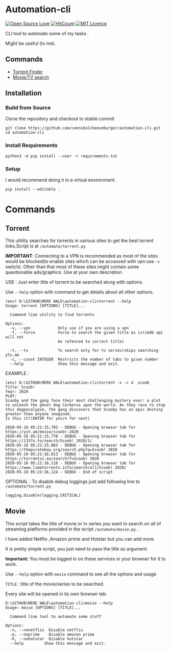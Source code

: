 # Automation-cli

[![Open Source Love](https://badges.frapsoft.com/os/v1/open-source.svg?v=103)](https://github.com/ellerbrock/open-source-badges/)
[![HitCount](http://hits.dwyl.com/cannibalcheeseburger/automation-cli.svg)](http://hits.dwyl.com/cannibalcheeseburger/automation-cli)
[![MIT Licence](https://badges.frapsoft.com/os/mit/mit.svg?v=103)](https://opensource.org/licenses/mit-license.php)


CLI tool to automate some of my tasks .

Might be useful (to me).

## Commands

 - [Torrent Finder](#Torrent)
 - [Movie/TV search](#Movie)

## Installation

### Build from Source
Clone the repository and checkout to stable commit

```
git clone https://github.com/cannibalcheeseburger/automation-cli.git
cd automation-cli
```
### Install Requirements

```
python3 -m pip install --user -r requirements.txt
```

### Setup

I would recommend doing it in a virtual environment .
```
pip install --editable .
```

# Commands 

## Torrent

This ultility searches for torrents in various sites to get the best torrent links.Script is at `/automate/torrent.py`

<b>IMPORTANT</b>: Connecting to a VPN is recommended as most of the sites would be blocked(to enable sites which can be accessed with vpn use `-v` switch). Other than that most of these sites might contain some questionable ads/graphics .Use at your own descretion.

USE : Just enter title of torrent to be searched along with options.

Use `--help` option with command to get details about all other options.

```
(env) D:\GITHUB\MERE WALE\automation-cli>torrent --help
Usage: torrent [OPTIONS] [TITLE]...

  Command line utility to find torrents

Options:
  -v, --vpn            Only use if you are using a vpn
  -f, --force          Force to search the given title as is(imdb api will not   
                       be refenced to correct title)

  -t, --tv             To search only for tv series(skips searching yts.am       
  -c, --count INTEGER  Restricts the number of tabs to given number
  --help               Show this message and exit.
```

EXAMPLE :
```
(env) D:\GITHUB\MERE WALE\automation-cli>torrent -v -c 4  scoob
Title: Scoob!
Year: 2020
PLOT:
Scooby and the gang face their most challenging mystery ever: a plot to unleash the ghost dog Cerberus upon the world. As they race to stop this dogpocalypse, the gang discovers that Scooby has an epic destiny greater than anyone imagined.
Is this it?(ENTER for yes/n for next)

2020-05-18 05:21:15,703 - DEBUG - Opening browser tab for https://yst.am/movie/scoob!-2020
2020-05-18 05:21:15,770 - DEBUG - Opening browser tab for https://1337x.to/search/Scoob! 2020/1/
2020-05-18 05:21:15,863 - DEBUG - Opening browser tab for https://thepiratebay.org/search.php?q=Scoob! 2020
2020-05-18 05:21:16,013 - DEBUG - Opening browser tab for https://torrentz2.eu/search?f=Scoob! 2020
2020-05-18 05:21:16,118 - DEBUG - Opening browser tab for https://www.limetorrents.info/search/all/Scoob! 2020/
2020-05-18 05:21:16,124 - DEBUG - End of script
```

OPTIONAL :
To disable debug loggings just add following line to `/automate/torrent.py`

```python
logging.disable(logging.CRITICAL)
```

## Movie

This script takes the title of movie or tv series you want to search on all of streaming platforms provided in the script `/automate/movie.py` .

I have added Netflix ,Amazon prime and Hotstar but you can add more.

It is pretty simple script, you just need to pass the title as argument.

<b>Important:</b> You must be logged in on these services in your browser for it to work.

Use `--help` option with `movie` command to see all the options and usage

`TITLE` : title of the movie/series to be searched.

Every site will be opened in its own  browser tab.

```
D:\GITHUB\MERE WALE\automation-cli>movie --help
Usage: movie [OPTIONS] [TITLE]...

  Command line tool to automate some stuff

Options:
  -n, --nonetflix  Disable netflix
  -p, --noprime    Disable amazon prime
  -h, --nohotstar  Disable hotstar
  --help         Show this message and exit.
```